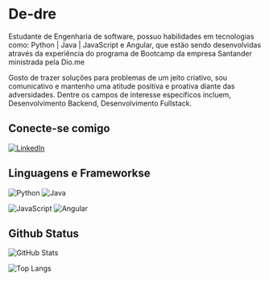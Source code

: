 # De-dre
Estudante de Engenharia de software, possuo habilidades em tecnologias como: Python | Java | JavaScript e Angular, que estão sendo desenvolvidas através da experiência do programa de Bootcamp da empresa Santander ministrada pela Dio.me 

Gosto de trazer soluções para problemas de um jeito criativo, sou comunicativo e mantenho uma atitude positiva e proativa diante das adversidades. Dentre os campos de interesse específicos incluem, Desenvolvimento Backend, Desenvolvimento Fullstack.
## Conecte-se comigo 
[![LinkedIn](https://img.shields.io/badge/LinkedIn-000?style=for-the-badge&logo=linkedin&logoColor=0E76A8)](https://www.linkedin.com/in/andre-nasciment/)

## Linguagens e Frameworkse
![Python](https://img.shields.io/badge/Python-000?style=for-the-badge&logo=python)
![Java](https://img.shields.io/badge/Java-000?style=for-the-badge&logo=java)

![JavaScript](https://img.shields.io/badge/JavaScript-000?style=for-the-badge&logo=javascript)
![Angular](https://img.shields.io/badge/Angular-000?style=for-the-badge&logo=angular&logoColor=C3002F)


## Github Status
![GitHub Stats](https://github-readme-stats.vercel.app/api?username=de-dre&theme=transparent&bg_color=000&border_color=30A3DC&show_icons=true&icon_color=30A3DC&title_color=E94D5F&text_color=FFF&hide_title=true)

![Top Langs](https://github-readme-stats-git-masterrstaa-rickstaa.vercel.app/api/top-langs/?username=de-dre&layout=compact&bg_color=000&border_color=30A3DC&title_color=E94D5F&text_color=FFF)
